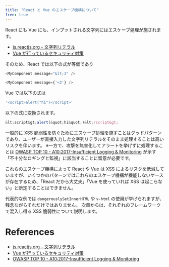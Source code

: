 ```yaml
---
title: "React と Vue のエスケープ機構について"
free: true
---
```


React にも Vue にも、インプットされる文字列にはエスケープ処理が施されます。

- [js.reactjs.org - 文字列リテラル](https://ja.reactjs.org/docs/jsx-in-depth.html#string-literals)
- [Vue が行っているセキュリティ対策](https://jp.vuejs.org/v2/guide/security.html#Vue-%E3%81%8C%E8%A1%8C%E3%81%A3%E3%81%A6%E3%81%84%E3%82%8B%E3%82%BB%E3%82%AD%E3%83%A5%E3%83%AA%E3%83%86%E3%82%A3%E5%AF%BE%E7%AD%96)

そのため、React では以下の式が等価であり

```js
<MyComponent message="&lt;3" />

<MyComponent message={'<3'} />
```

Vue では以下の式は

```js
'<script>alert("hi")</script>'
```

以下の式に変換されます。

```js
&lt;script&gt;alert(&quot;hi&quot;)&lt;/script&gt;
```

一般的に XSS 脆弱性を防ぐためにエスケープ処理を施すことはグッドパターンであり、ユーザーが直接入力した文字列リテラルをそのまま処理することは高いリスクを伴います。
※一方で、攻撃を無害化してアラートを挙げずに処理することは [OWASP TOP 10 - A10:2017-Insufficient Logging & Monitoring](https://owasp.org/www-project-top-ten/OWASP_Top_Ten_2017/Top_10-2017_A10-Insufficient_Logging%252526Monitoring) が示す「不十分なロギングと監視」に該当することに留意が必要です。

これらのエスケープ機構によって React や Vue は XSS によるリスクを低減していますが、いくつかのパターンではこれらのエスケープ機構が機能しないケースが存在するため、「React だから大丈夫」「Vue を使っていれば XSS は起こらない」と断定することはできません。

代表的な例では `dangerouslySetInnerHTML` や `v-html` の使用が挙げられますが、残念ながらそれだけではありません。
次章からは、それぞれのフレームワークで混入し得る XSS 脆弱性について説明します。

# References

- [js.reactjs.org - 文字列リテラル](https://ja.reactjs.org/docs/jsx-in-depth.html#string-literals)
- [Vue が行っているセキュリティ対策](https://jp.vuejs.org/v2/guide/security.html#Vue-%E3%81%8C%E8%A1%8C%E3%81%A3%E3%81%A6%E3%81%84%E3%82%8B%E3%82%BB%E3%82%AD%E3%83%A5%E3%83%AA%E3%83%86%E3%82%A3%E5%AF%BE%E7%AD%96)
- [OWASP TOP 10 - A10:2017-Insufficient Logging & Monitoring](https://owasp.org/www-project-top-ten/OWASP_Top_Ten_2017/Top_10-2017_A10-Insufficient_Logging%252526Monitoring)